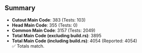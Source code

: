 ## Summary

- **Cutout Main Code**: 383 (Tests: 103)  
- **Head Main Code**: 355 (Tests: 0)  
- **Common Main Code**: 3157 (Tests: 2049)  
- **Total Main Code (excluding build.rs)**: 3895  
- **Total Main Code (including build.rs)**: 4054 (Reported: 4054)  
✅ Totals match.
